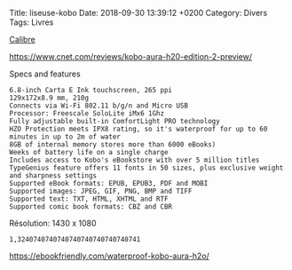 Title:  liseuse-kobo
Date:   2018-09-30 13:39:12 +0200
Category: Divers
Tags: Livres


[Calibre](https://calibre-ebook.com/)

<https://www.cnet.com/reviews/kobo-aura-h20-edition-2-preview/>


Specs and features

    6.8-inch Carta E Ink touchscreen, 265 ppi
    129x172x8.9 mm, 210g
    Connects via Wi-Fi 802.11 b/g/n and Micro USB
    Processor: Freescale SoloLite iMx6 1Ghz
    Fully adjustable built-in ComfortLight PRO technology
    HZO Protection meets IPX8 rating, so it's waterproof for up to 60 minutes in up to 2m of water
    8GB of internal memory stores more than 6000 eBooks)
    Weeks of battery life on a single charge
    Includes access to Kobo's eBookstore with over 5 million titles
    TypeGenius feature offers 11 fonts in 50 sizes, plus exclusive weight and sharpness settings
    Supported eBook formats: EPUB, EPUB3, PDF and MOBI
    Supported images: JPEG, GIF, PNG, BMP and TIFF
    Supported text: TXT, HTML, XHTML and RTF
    Supported comic book formats: CBZ and CBR

Résolution: 1430 x 1080

	1,3240740740740740740740740740741

<https://ebookfriendly.com/waterproof-kobo-aura-h2o/>

